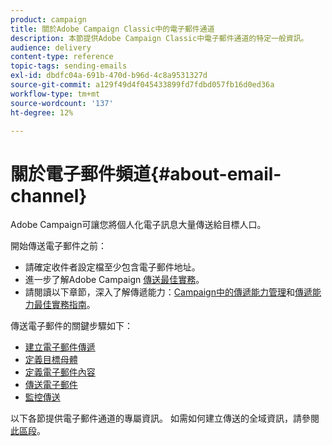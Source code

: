 ```yaml
---
product: campaign
title: 關於Adobe Campaign Classic中的電子郵件通道
description: 本節提供Adobe Campaign Classic中電子郵件通道的特定一般資訊。
audience: delivery
content-type: reference
topic-tags: sending-emails
exl-id: dbdfc04a-691b-470d-b96d-4c8a9531327d
source-git-commit: a129f49d4f045433899fd7fdbd057fb16d0ed36a
workflow-type: tm+mt
source-wordcount: '137'
ht-degree: 12%

---
```


# 關於電子郵件頻道{#about-email-channel}

Adobe Campaign可讓您將個人化電子訊息大量傳送給目標人口。

開始傳送電子郵件之前：

* 請確定收件者設定檔至少包含電子郵件地址。
* 進一步了解Adobe Campaign [傳送最佳實務](delivery-best-practices.md)。
* 請閱讀以下章節，深入了解傳遞能力：[Campaign中的傳遞能力管理](about-deliverability.md)和[傳遞能力最佳實務指南](https://experienceleague.adobe.com/docs/deliverability-learn/deliverability-best-practice-guide/introduction.html?lang=zh-Hant)。

傳送電子郵件的關鍵步驟如下：

* [建立電子郵件傳遞](creating-an-email-delivery.md)
* [定義目標母體](steps-defining-the-target-population.md)
* [定義電子郵件內容](defining-the-email-content.md)
* [傳送電子郵件](sending-messages.md)
* [監控傳送](about-delivery-monitoring.md)

以下各節提供電子郵件通道的專屬資訊。 如需如何建立傳送的全域資訊，請參閱[此區段](steps-about-delivery-creation-steps.md)。
